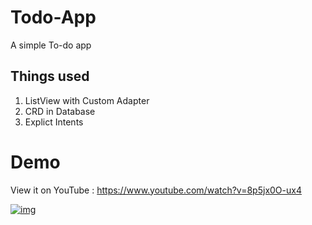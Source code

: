 # Todo-App
A simple To-do app
## Things used
1. ListView with Custom Adapter
2. CRD in Database
3. Explict Intents
# Demo
View it on YouTube : https://www.youtube.com/watch?v=8p5jx0O-ux4

[![img](https://i.ibb.co/wsBYF0k/collage-2.jpg)](https://www.youtube.com/watch?v=8p5jx0O-ux4)
